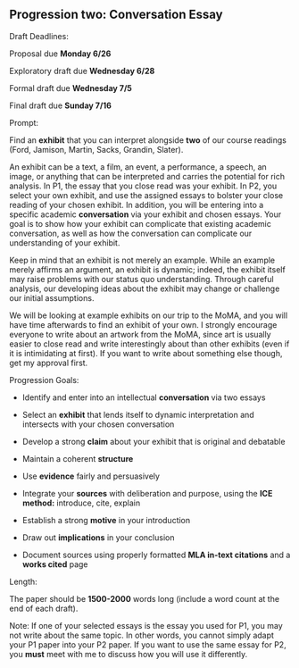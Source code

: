 ## Progression two: Conversation Essay

Draft Deadlines:

Proposal due **Monday 6/26**

Exploratory draft due **Wednesday 6/28**

Formal draft due **Wednesday 7/5**

Final draft due **Sunday 7/16**

Prompt:

Find an **exhibit** that you can interpret alongside **two** of our course readings (Ford, Jamison, Martin, Sacks, Grandin, Slater).

An exhibit can be a text, a film, an event, a performance, a speech, an image, or anything that can be interpreted and carries the potential for rich analysis. In P1, the essay that you close read was your exhibit. In P2, you select your own exhibit, and use the assigned essays to bolster your close reading of your chosen exhibit. In addition, you will be entering into a specific academic **conversation** via your exhibit and chosen essays. Your goal is to show how your exhibit can complicate that existing academic conversation, as well as how the conversation can complicate our understanding of your exhibit.

Keep in mind that an exhibit is not merely an example. While an example merely affirms an argument, an exhibit is dynamic; indeed, the exhibit itself may raise problems with our status quo understanding. Through careful analysis, our developing ideas about the exhibit may change or challenge our initial assumptions.

We will be looking at example exhibits on our trip to the MoMA, and you will have time afterwards to find an exhibit of your own. I strongly encourage everyone to write about an artwork from the MoMA, since art is usually easier to close read and write interestingly about than other exhibits (even if it is intimidating at first). If you want to write about something else though, get my approval first.

Progression Goals:

- Identify and enter into an intellectual **conversation** via two essays

- Select an **exhibit** that lends itself to dynamic interpretation and intersects with your chosen conversation

- Develop a strong **claim** about your exhibit that is original and debatable

- Maintain a coherent **structure**

- Use **evidence** fairly and persuasively

- Integrate your **sources** with deliberation and purpose, using the **ICE method:** introduce, cite, explain

- Establish a strong **motive** in your introduction

- Draw out **implications** in your conclusion

- Document sources using properly formatted **MLA in-text citations** and a **works cited** page

Length:

The paper should be __1500-2000__ words long (include a word count at the end of each draft).

Note: If one of your selected essays is the essay you used for P1, you may not write about the same topic. In other words, you cannot simply adapt your P1 paper into your P2 paper. If you want to use the same essay for P2, you **must** meet with me to discuss how you will use it differently. 
